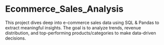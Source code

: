 # Ecommerce_Sales_Analysis 
 This project dives deep into e-commerce sales data using SQL & Pandas to extract meaningful insights. The goal is to analyze trends, revenue distribution, and top-performing products/categories to make data-driven decisions.
